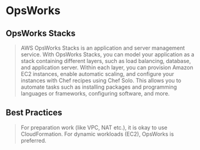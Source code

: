 # OpsWorks

## OpsWorks Stacks

> AWS OpsWorks Stacks is an application and server management service. With OpsWorks Stacks, 
>you can model your application as a stack containing different layers, such as load balancing, database, and application server. 
>Within each layer, you can provision Amazon EC2 instances, enable automatic scaling, and configure your instances 
>with Chef recipes using Chef Solo. This allows you to automate tasks such as installing packages and programming 
>languages or frameworks, configuring software, and more.


## Best Practices

> For preparation work (like VPC, NAT etc.), it is okay to use CloudFormation. For dynamic workloads (EC2), OpsWorks is preferred.
